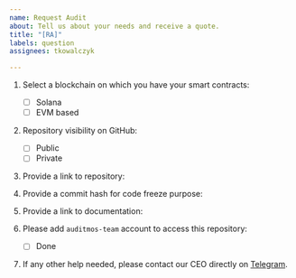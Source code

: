 ```yaml
---
name: Request Audit
about: Tell us about your needs and receive a quote.
title: "[RA]"
labels: question
assignees: tkowalczyk

---
```


1. Select a blockchain on which you have your smart contracts:
   - [ ] Solana
   - [ ] EVM based
2. Repository visibility on GitHub:
   - [ ] Public
   - [ ] Private
3. Provide a link to repository:

4. Provide a commit hash for code freeze purpose:

5. Provide a link to documentation:

6. Please add `auditmos-team` account to access this repository:
   - [ ] Done

7. If any other help needed, please contact our CEO directly on [Telegram](https://t.me/tkowalczyk).
